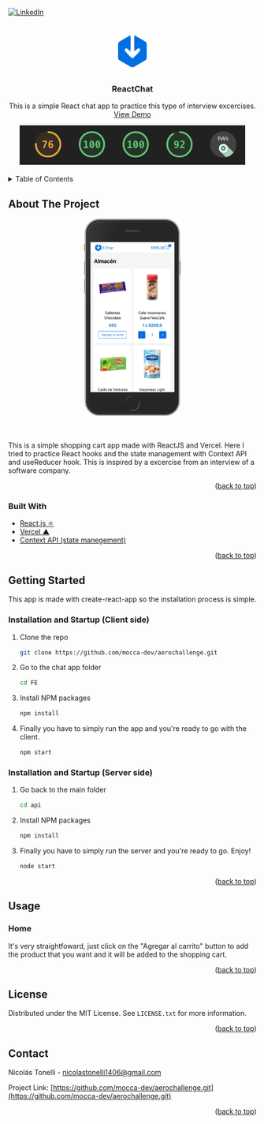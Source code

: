 <div id="top"></div>

[![LinkedIn][linkedin-shield]][linkedin-url]

<!-- PROJECT LOGO -->
<br />
<div align="center">
  <a href="https://github.com/mocca-dev/aerochallenge.git">
    <img src="readme-images/logo.png" alt="Logo" height="80">
  </a>

<h3 align="center">ReactChat</h3>
 
  <p align="center">
    This is a simple React chat app to practice this type of interview excercises. 
    <br />
    <a href="https://aerochallenge.ntoneko.vercel.app/">View Demo</a>
  </p>
</div>

<div align="center">
  <img src="readme-images/aerochallenge-score.png" alt="Logo" height="80">
</div>
<br>

<!-- TABLE OF CONTENTS -->
<details>
  <summary>Table of Contents</summary>
  <ol>
    <li>
      <a href="#about-the-project">About The Project</a>
      <ul>
        <li><a href="#built-with">Built With</a></li>
      </ul>
    </li>
    <li>
      <a href="#getting-started">Getting Started</a>
      <ul>
        <li><a href="#prerequisites">Installation and Startup</a></li>
      </ul>
    </li>
    <li><a href="#usage">Usage</a>
      <ul>
        <li><a href="#prerequisites">Home</a></li>
      </ul>
    </li>
    <li><a href="#license">License</a></li>
    <li><a href="#contact">Contact</a></li>
  </ol>
</details>



<!-- ABOUT THE PROJECT -->
## About The Project
<div align="center">
  <img src="readme-images/aerochallenge-screenshot.png" alt="Logo" height="400">
</div>
<br>
<br>
<p>
  This is a simple shopping cart app made with ReactJS and Vercel. Here I tried to practice React hooks and the state management with Context API and useReducer hook. This is inspired by a excercise from an interview of a software company.
</p>
<p align="right">(<a href="#top">back to top</a>)</p>



### Built With

* [React.js ⚛](https://reactjs.org/)
* [Vercel ▲](https://vercel.com/)
* [Context API (state manegement)](https://reactjs.org/docs/context.html)

<p align="right">(<a href="#top">back to top</a>)</p>



<!-- GETTING STARTED -->
## Getting Started

This app is made with create-react-app so the installation process is simple.

### Installation and Startup (Client side)

1. Clone the repo
   ```sh
   git clone https://github.com/mocca-dev/aerochallenge.git
   ```
2. Go to the chat app folder
   ```sh
   cd FE
   ```
3. Install NPM packages
   ```sh
   npm install
   ```
4. Finally you have to simply run the app and you're ready to go with the client.
   ```sh
   npm start
   ```
### Installation and Startup (Server side)

1. Go back to the main folder
   ```sh
   cd api
   ```
2. Install NPM packages
   ```sh
   npm install
   ```
3. Finally you have to simply run the server and you're ready to go. Enjoy!
   ```sh
   node start
   ```

<p align="right">(<a href="#top">back to top</a>)</p>



<!-- USAGE EXAMPLES -->
## Usage

### Home

It's very straightfoward, just click on the "Agregar al carrito" button to add the product that you want and it will be added to the shopping cart.

<p align="right">(<a href="#top">back to top</a>)</p>



<!-- LICENSE -->
## License

Distributed under the MIT License. See `LICENSE.txt` for more information.

<p align="right">(<a href="#top">back to top</a>)</p>



<!-- CONTACT -->
## Contact

Nicolás Tonelli - nicolastonelli1406@gmail.com

Project Link: [https://github.com/mocca-dev/aerochallenge.git](https://github.com/mocca-dev/aerochallenge.git)

<p align="right">(<a href="#top">back to top</a>)</p>




<!-- MARKDOWN LINKS & IMAGES -->
<!-- https://www.markdownguide.org/basic-syntax/#reference-style-links -->
[contributors-shield]: https://img.shields.io/github/contributors/github_username/repo_name.svg?style=for-the-badge
[contributors-url]: https://github.com/github_username/repo_name/graphs/contributors
[forks-shield]: https://img.shields.io/github/forks/github_username/repo_name.svg?style=for-the-badge
[forks-url]: https://github.com/github_username/repo_name/network/members
[stars-shield]: https://img.shields.io/github/stars/github_username/repo_name.svg?style=for-the-badge
[stars-url]: https://github.com/github_username/repo_name/stargazers
[issues-shield]: https://img.shields.io/github/issues/github_username/repo_name.svg?style=for-the-badge
[issues-url]: https://github.com/github_username/repo_name/issues
[license-shield]: https://img.shields.io/github/license/github_username/repo_name.svg?style=for-the-badge
[license-url]: https://github.com/github_username/repo_name/blob/master/LICENSE.txt
[linkedin-shield]: https://img.shields.io/badge/-LinkedIn-black.svg?style=for-the-badge&logo=linkedin&colorB=555
[linkedin-url]: https://linkedin.com/in//nicolás-tonelli-181624b9/
[product-screenshot]: images/screenshot.png